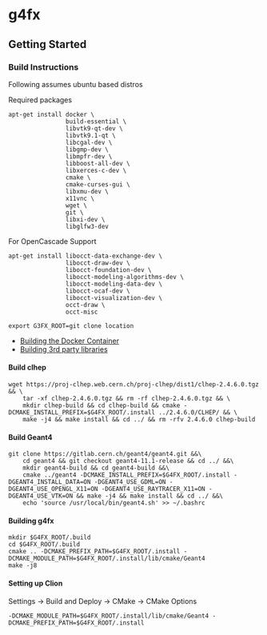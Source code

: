 # g4fx


## Getting Started 

### Build Instructions


Following assumes ubuntu based distros

Required packages

```
apt-get install docker \ 
                build-essential \
                libvtk9-qt-dev \
                libvtk9.1-qt \
                libcgal-dev \
                libgmp-dev \
                libmpfr-dev \
                libboost-all-dev \
                libxerces-c-dev \
                cmake \
                cmake-curses-gui \
                libxmu-dev \
                x11vnc \
                wget \
                git \
                libxi-dev \
                libglfw3-dev
```

For OpenCascade Support
```
apt-get install libocct-data-exchange-dev \
                libocct-draw-dev \
                libocct-foundation-dev \
                libocct-modeling-algorithms-dev \
                libocct-modeling-data-dev \
                libocct-ocaf-dev \
                libocct-visualization-dev \
                occt-draw \
                occt-misc
```


```
export G3FX_ROOT=git clone location
```

* [Building the Docker Container](docker/readme.md)
* [Building 3rd party libraries](3rdparty/readme.md) 

#### Build clhep

```
wget https://proj-clhep.web.cern.ch/proj-clhep/dist1/clhep-2.4.6.0.tgz && \
    tar -xf clhep-2.4.6.0.tgz && rm -rf clhep-2.4.6.0.tgz && \
    mkdir clhep-build && cd clhep-build && cmake -DCMAKE_INSTALL_PREFIX=$G4FX_ROOT/.install ../2.4.6.0/CLHEP/ && \
    make -j4 && make install && cd ../ && rm -rfv 2.4.6.0 clhep-build

```

#### Build Geant4
```
git clone https://gitlab.cern.ch/geant4/geant4.git &&\
    cd geant4 && git checkout geant4-11.1-release && cd ../ &&\
    mkdir geant4-build && cd geant4-build &&\
    cmake ../geant4 -DCMAKE_INSTALL_PREFIX=$G4FX_ROOT/.install -DGEANT4_INSTALL_DATA=ON -DGEANT4_USE_GDML=ON -DGEANT4_USE_OPENGL_X11=ON -DGEANT4_USE_RAYTRACER_X11=ON -DGEANT4_USE_VTK=ON && make -j4 && make install && cd ../ &&\
    echo 'source /usr/local/bin/geant4.sh' >> ~/.bashrc

```

#### Building g4fx

```
mkdir $G4FX_ROOT/.build
cd $G4FX_ROOT/.build
cmake .. -DCMAKE_PREFIX_PATH=$G4FX_ROOT/.install -DCMAKE_MODULE_PATH=$G4FX_ROOT/.install/lib/cmake/Geant4
make -j8
```

#### Setting up Clion

Settings -> Build and Deploy -> CMake -> CMake Options

```
-DCMAKE_MODULE_PATH=$G4FX_ROOT/.install/lib/cmake/Geant4 -DCMAKE_PREFIX_PATH=$G4FX_ROOT/.install
```